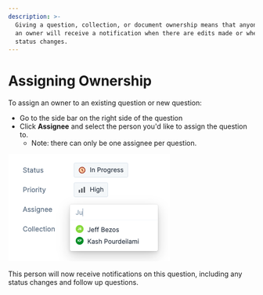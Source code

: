 ```yaml
---
description: >-
  Giving a question, collection, or document ownership means that anyone who's
  an owner will receive a notification when there are edits made or when the
  status changes.
---
```


# Assigning Ownership

To assign an owner to an existing question or new question:&#x20;

* Go to the side bar on the right side of the question&#x20;
* Click **Assignee** and select the person you'd like to assign the question to.&#x20;
  * Note: there can only be one assignee per question.&#x20;

![](<../../.gitbook/assets/Screen Shot 2022-04-07 at 3.20.53 PM.png>)

This person will now receive notifications on this question, including any status changes and follow up questions.&#x20;
